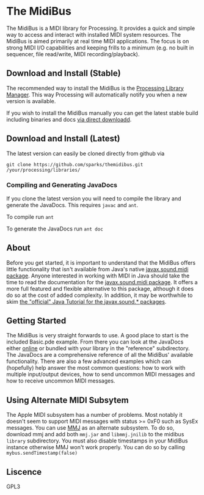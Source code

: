 # The MidiBus

The MidiBus is a MIDI library for Processing. It provides a quick and simple way to access and interact with installed MIDI system resources. The MidiBus is aimed primarily at real time MIDI applications. The focus is on strong MIDI I/O capabilities and keeping frills to a minimum (e.g. no built in sequencer, file read/write, MIDI recording/playback).

## Download and Install (Stable)

The recommended way to install the MidiBus is the [Processing Library Manager](http://wiki.processing.org/w/How_to_Install_a_Contributed_Library). This way Processing will automatically notify you when a new version is available.

If you wish to install the MidiBus manually you can get the latest stable build including binaries and docs [via direct downloadd](http://smallbutdigital.com/releases/themidibus/themidibus-latest.zip).

## Download and Install (Latest)

The latest version can easily be cloned directly from github via

    git clone https://github.com/sparks/themidibus.git /your/processing/libraries/

### Compiling and Generating JavaDocs

If you clone the latest version you will need to compile the library and generate the JavaDocs. This requires ``javac`` and ``ant``.

To compile run ``ant`` 

To generate the JavaDocs run ``ant doc``

## About
Before you get started, it is important to understand that the MidiBus offers little functionality that isn't available from Java's native [javax.sound.midi package](http://docs.oracle.com/javase/6/docs/api/javax/sound/midi/package-summary.html). Anyone interested in working with MIDI in Java should take the time to read the documentation for the [javax.sound.midi package](http://docs.oracle.com/javase/6/docs/api/javax/sound/midi/package-summary.html). It offers a more full featured and flexible alternative to this package, although it does do so at the cost of added complexity. In addition, it may be worthwhile to skim [the "official" Java Tutorial for the javax.sound.* packages](http://docs.oracle.com/javase/tutorial/sound/index.html).

## Getting Started

The MidiBus is very straight forwards to use. A good place to start is the included Basic.pde example. From there you can look at the JavaDocs either [online](http://smallbutdigital.com/themidibus/themidibus/package-summary.html) or bundled with your library in the "reference" subdirectory. The JavaDocs are a comprehensive reference of all the MidiBus' available functionality. There are also a few advanced examples which can (hopefully) help answer the most common questions: how to work with multiple input/output devices, how to send uncommon MIDI messages and how to receive uncommon MIDI messages.

## Using Alternate MIDI Subsytem

The Apple MIDI subsystem has a number of problems. Most notably it doesn't seem to support MIDI messages with status >= 0xF0 such as SysEx messages. You can use [MMJ](http://www.humatic.de/htools/mmj.htm) as an alternate subsystem. To do so, download mmj and add both `mmj.jar` and `libmmj.jnilib` to the midibus `library` subdirectory. You must also disable timestamps in your MidiBus instance otherwise MMJ won't work properly. You can do so by calling `mybus.sendTimestamp(false)`

## Liscence

GPL3